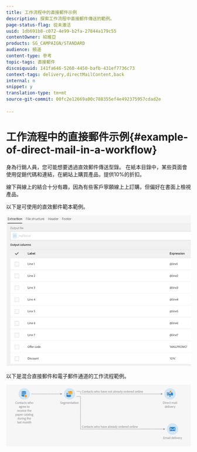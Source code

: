 ```yaml
---
title: 工作流程中的直接郵件示例
description: 探索工作流程中直接郵件傳送的範例。
page-status-flag: 從未激活
uuid: 1db691b8-c072-4e99-b2fa-27844a179c55
contentOwner: 紹維亞
products: SG_CAMPAIGN/STANDARD
audience: 頻道
content-type: 參考
topic-tags: 直接郵件
discoiquuid: 141fa646-5260-4450-bafb-431ef7736c73
context-tags: delivery,directMailContent,back
internal: n
snippet: y
translation-type: tm+mt
source-git-commit: 00fc2e12669a00c788355ef4e492375957cdad2e

---
```



# 工作流程中的直接郵件示例{#example-of-direct-mail-in-a-workflow}

身為行銷人員，您可能想要透過直效郵件傳送型錄。 在紙本目錄中，某些頁面會使用促銷代碼和連結，在網站上購買產品，提供10%的折扣。

線下與線上的結合十分有趣，因為有些客戶寧願線上上訂購，但偏好在書面上檢視產品。

以下是可使用的直效郵件範本範例。

![](assets/direct_mail_9.png)

以下是混合直接郵件和電子郵件通道的工作流程範例。

![](assets/direct_mail_10.png)

